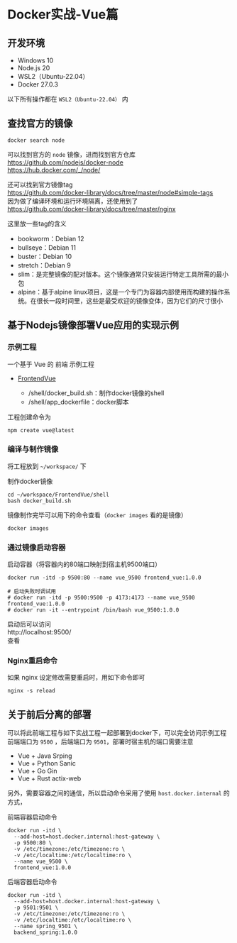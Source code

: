 # Docker实战-Vue篇

## 开发环境
- Windows 10
- Node.js 20
- WSL2（Ubuntu-22.04）
- Docker 27.0.3

以下所有操作都在 ``WSL2（Ubuntu-22.04）`` 内

## 查找官方的镜像

```
docker search node
```
可以找到官方的 ``node`` 镜像，进而找到官方仓库  
https://github.com/nodejs/docker-node  
https://hub.docker.com/_/node/  

还可以找到官方镜像tag  
https://github.com/docker-library/docs/tree/master/node#simple-tags  
因为做了编译环境和运行环境隔离，还使用到了  
https://github.com/docker-library/docs/tree/master/nginx  

这里放一些tag的含义
 - bookworm：Debian 12
 - bullseye：Debian 11
 - buster：Debian 10
 - stretch：Debian 9
 - slim：是完整镜像的配对版本。这个镜像通常只安装运行特定工具所需的最小包
 - alpine：基于alpine linux项目，这是一个专门为容器内部使用而构建的操作系统。在很长一段时间里，这些是最受欢迎的镜像变体，因为它们的尺寸很小


## 基于Nodejs镜像部署Vue应用的实现示例

### 示例工程
一个基于 Vue 的 前端 示例工程

 - [FrontendVue](../Framework/FrontendVue/)

     - /shell/docker_build.sh：制作docker镜像的shell
     - /shell/app_dockerfile：docker脚本

工程创建命令为
```
npm create vue@latest
```

### 编译与制作镜像

将工程放到 ``~/workspace/`` 下

制作docker镜像
```
cd ~/workspace/FrontendVue/shell
bash docker_build.sh
```
镜像制作完毕可以用下的命令查看（``docker images`` 看的是镜像）
```
docker images
```

### 通过镜像启动容器
启动容器（将容器内的80端口映射到宿主机9500端口）
```
docker run -itd -p 9500:80 --name vue_9500 frontend_vue:1.0.0

# 启动失败时调试用
# docker run -itd -p 9500:9500 -p 4173:4173 --name vue_9500 frontend_vue:1.0.0
# docker run -it --entrypoint /bin/bash vue_9500:1.0.0
```

启动后可以访问  
http://localhost:9500/  
查看

### Nginx重启命令
如果 nginx 设定修改需要重启时，用如下命令即可
```
nginx -s reload
```

## 关于前后分离的部署

可以将此前端工程与如下实战工程一起部署到docker下，可以完全访问示例工程  
前端端口为 ``9500`` ，后端端口为 ``9501``，部署时宿主机的端口需要注意

- Vue + Java Srping
- Vue + Python Sanic
- Vue + Go Gin
- Vue + Rust actix-web

另外，需要容器之间的通信，所以启动命令采用了使用 ``host.docker.internal`` 的方式，

前端容器启动命令
```
docker run -itd \
  --add-host=host.docker.internal:host-gateway \
  -p 9500:80 \
  -v /etc/timezone:/etc/timezone:ro \
  -v /etc/localtime:/etc/localtime:ro \
  --name vue_9500 \
  frontend_vue:1.0.0
```

后端容器启动命令
```
docker run -itd \
  --add-host=host.docker.internal:host-gateway \
  -p 9501:9501 \
  -v /etc/timezone:/etc/timezone:ro \
  -v /etc/localtime:/etc/localtime:ro \
  --name spring_9501 \
  backend_spring:1.0.0
```
